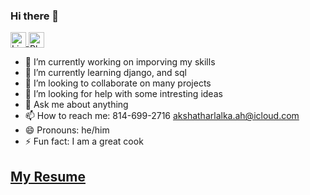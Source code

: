 ### Hi there 👋
<a href="https://www.linkedin.com/in/akshat-harlalka-8968bb1b7/m"> <img src="https://upload.wikimedia.org/wikipedia/commons/c/ca/LinkedIn_logo_initials.png" alt="LinkedIn" width="25" height="25" style="vertical-align:bottom"> </a>
<a href="8146992716"> <img src="https://www.google.com/imgres?imgurl=https%3A%2F%2Fw7.pngwing.com%2Fpngs%2F441%2F336%2Fpng-transparent-call-log-logo-iphone-4-iphone-3g-iphone-7-telephone-icon-phone-hd-electronics-text-telephone-call.png&imgrefurl=https%3A%2F%2Fwww.pngwing.com%2Fen%2Ffree-png-zlrdq&tbnid=DJZLv4ouzbkBvM&vet=12ahUKEwj-t5bNt_7yAhUJB6wKHfu0Db4QMygJegUIARDpAQ..i&docid=uxuUse1ybfGuKM&w=920&h=920&itg=1&q=phone%20logo&ved=2ahUKEwj-t5bNt_7yAhUJB6wKHfu0Db4QMygJegUIARDpAQ" alt="Phone" width="25" height="25" style="vertical-align:bottom"> </a>
- 🔭 I’m currently working on imporving my skills
- 🌱 I’m currently learning django, and sql
- 👯 I’m looking to collaborate on many projects
- 🤔 I’m looking for help with some intresting ideas
- 💬 Ask me about anything
- 📫 How to reach me: 814-699-2716 akshatharlalka.ah@icloud.com
- 😄 Pronouns: he/him
- ⚡ Fun fact: I am a great cook

## <a href="https://github.com/akshat17-07/resume"> My Resume </a>
